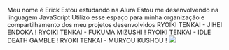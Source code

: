 Meu nome é Erick
Estou estudando na Alura
Estou me desenvolvendo na linguagem JavaScript
Utilizo esse espaço para minha organização e compartilhamento dos meu projetos desenvolvidos
RYOIKI TENKAI - JIHEI ENDOKA !
RYOIKI  TENKAI - FUKUMA MIZUSHI !
RYOIKI TENKAI - IDLE DEATH GAMBLE !
RYOKI TENKAI - MURYOU KUSHOU !
![](https://media.tenor.com/HoXg2JXLbisAAAAj/capple.gif)
